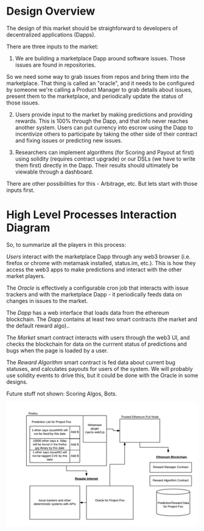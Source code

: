 
# Design Overview

The design of this market should be straighforward to developers of decentralized applications (Dapps).

There are three inputs to the market:

1) We are building a marketplace Dapp around software issues.  Those issues are found in repositories. 

So we need some way to grab issues from repos and bring them into the marketplace.  That thing is called an "oracle", and it needs to be configured by someone we're calling a Product Manager to grab details about issues, present them to the marketplace, and periodically update the status of those issues.  

2) Users provide input to the market by making predictions and providing rewards.  This is 100% through the Dapp, and that info never reaches another system.  Users can put currency into escrow using the Dapp to incentivize others to participate by taking the other side of their contract and fixing issues or predicting new issues.

3) Researchers can implement algorithms (for Scoring and Payout at first) using solidity (requires contract upgrade) or our DSLs (we have to write them first) directly in the Dapp.  Their results should ultimately be viewable through a dashboard.

There are other possibilities for this - Arbitrage, etc.  But lets start with those inputs first.

# High Level Processes Interaction Diagram

So, to summarize all the players in this process:

*Users* interact with the marketplace Dapp through any web3 browser (i.e. firefox or chrome with metamask installed, status.im, etc.).  This is how they access the web3 apps to make predictions and interact with the other market players.

The *Oracle* is effectively a configurable cron job that interacts with issue trackers and with the marketplace Dapp - it periodically feeds data on changes in issues to the market.

The *Dapp* has a web interface that loads data from the ethereum blockchain.  The *Dapp* contains at least two smart contracts (the market and the default reward algo)..

The *Market* smart contract interacts with users through the web3 UI, and checks the blockchain for data on the currrent status of predictions and bugs when the page is loaded by a user.

The *Reward Algorithm* smart contract is fed data about current bug statuses, and calculates payouts for users of the system.  We will probably use solidity events to drive this, but it could be done with the Oracle in some designs.

Future stuff not shown: Scoring Algos, Bots.

![Entities](/img/ProcessInteraction.png)



